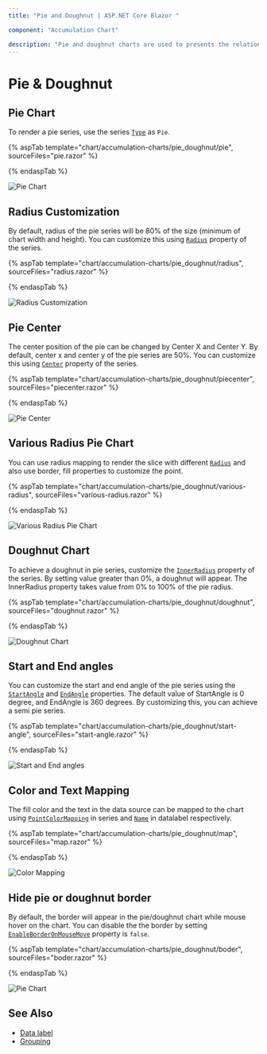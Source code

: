 ```yaml
---
title: "Pie and Doughnut | ASP.NET Core Blazor "

component: "Accumulation Chart"

description: "Pie and doughnut charts are used to presents the relationship of different parts of data and also known biggest data easily"
---
```


# Pie & Doughnut

## Pie Chart

To render a pie series, use the series [`Type`](https://help.syncfusion.com/cr/blazor/Syncfusion.Blazor.Charts.AccumulationChartSeries.html#Syncfusion_Blazor_Charts_AccumulationChartSeries_Type)
as `Pie`.

{% aspTab template="chart/accumulation-charts/pie_doughnut/pie", sourceFiles="pie.razor" %}

{% endaspTab %}

![Pie Chart](../images/pie-dough-nut/pie-razor.png)

## Radius Customization

By default, radius of the pie series will be 80% of the size (minimum of chart width and height).
You can customize this using [`Radius`](https://help.syncfusion.com/cr/blazor/Syncfusion.Blazor.Charts.AccumulationChartSeries.html#Syncfusion_Blazor_Charts_AccumulationChartSeries_Radius)
property of the series.

{% aspTab template="chart/accumulation-charts/pie_doughnut/radius", sourceFiles="radius.razor" %}

{% endaspTab %}

![Radius Customization](../images/pie-dough-nut/radius-razor.png)

## Pie Center

The center position of the pie can be changed by Center X and Center Y. By default, center x and center y of the pie series are 50%. You can customize this using [`Center`](https://help.syncfusion.com/cr/blazor/Syncfusion.Blazor.Charts.AccumulationChartModel.html#Syncfusion_Blazor_Charts_AccumulationChartModel_Center) property of the series.

{% aspTab template="chart/accumulation-charts/pie_doughnut/piecenter", sourceFiles="piecenter.razor" %}

{% endaspTab %}

![Pie Center](../images/pie-dough-nut/piecenter-razor.png)

## Various Radius Pie Chart

You can use radius mapping to render the slice with different [`Radius`](https://help.syncfusion.com/cr/blazor/Syncfusion.Blazor.Charts.AccumulationChartSeries.html#Syncfusion_Blazor_Charts_AccumulationChartSeries_Radius) and also use border, fill properties to customize the point.

{% aspTab template="chart/accumulation-charts/pie_doughnut/various-radius", sourceFiles="various-radius.razor" %}

{% endaspTab %}

![Various Radius Pie Chart](../images/pie-dough-nut/various-radius-razor.png)

## Doughnut Chart

To achieve a doughnut in pie series, customize the [`InnerRadius`](https://help.syncfusion.com/cr/blazor/Syncfusion.Blazor.Charts.AccumulationChartSeries.html#Syncfusion_Blazor_Charts_AccumulationChartSeries_InnerRadius)
property of the series. By setting value greater than 0%, a doughnut will appear.
The InnerRadius property takes value from 0% to 100% of the pie radius.

{% aspTab template="chart/accumulation-charts/pie_doughnut/doughnut", sourceFiles="doughnut.razor" %}

{% endaspTab %}

![Doughnut Chart](../images/pie-dough-nut/doughnut-razor.png)

## Start and End angles

You can customize the start and end angle of the pie series using the
[`StartAngle`](https://help.syncfusion.com/cr/blazor/Syncfusion.Blazor.Charts.AccumulationChartSeries.html#Syncfusion_Blazor_Charts_AccumulationChartSeries_StartAngle) and
[`EndAngle`](https://help.syncfusion.com/cr/blazor/Syncfusion.Blazor.Charts.AccumulationChartSeries.html#Syncfusion_Blazor_Charts_AccumulationChartSeries_EndAngle)
properties. The default value of  StartAngle is 0 degree, and EndAngle is 360 degrees. By customizing this,
you can achieve a semi pie series.

{% aspTab template="chart/accumulation-charts/pie_doughnut/start-angle", sourceFiles="start-angle.razor" %}

{% endaspTab %}

![Start and End angles](../images/pie-dough-nut/start-angle-razor.png)

## Color and Text Mapping

The fill color and the text in the data source can be mapped to the chart using [`PointColorMapping`](https://help.syncfusion.com/cr/blazor/Syncfusion.Blazor.Charts.AccumulationChartSeries.html#Syncfusion_Blazor_Charts_AccumulationChartSeries_PointColorMapping) in series and [`Name`](https://help.syncfusion.com/cr/blazor/Syncfusion.Blazor.Charts.AccumulationChartSeries.html#Syncfusion_Blazor_Charts_AccumulationChartSeries_Name) in datalabel respectively.

{% aspTab template="chart/accumulation-charts/pie_doughnut/map", sourceFiles="map.razor" %}

{% endaspTab %}

![Color Mapping](../images/pie-dough-nut/map-razor.png)

## Hide pie or doughnut border

By default, the border will appear in the pie/doughnut chart while mouse hover on the chart. You can disable the the border by setting [`EnableBorderOnMouseMove`](https://help.syncfusion.com/cr/blazor/Syncfusion.Blazor.Charts.AccumulationChartModel.html#Syncfusion_Blazor_Charts_AccumulationChartModel_EnableBorderOnMouseMove)
property is `false`.

{% aspTab template="chart/accumulation-charts/pie_doughnut/boder", sourceFiles="boder.razor" %}

{% endaspTab %}

![Pie Chart](../images/pie-dough-nut/pie-razor.png)

## See Also

* [Data label](../data-label/)
* [Grouping](../grouping/)